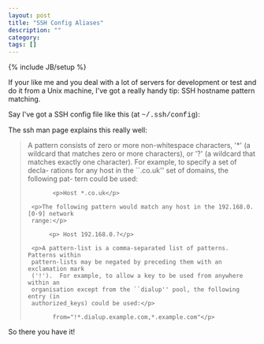 ```yaml
---
layout: post
title: "SSH Config Aliases"
description: ""
category: 
tags: []
---
```

{% include JB/setup %}

If your like me and you deal with a lot of servers for development or test and do it from a Unix machine, I've got a really handy tip: SSH hostname pattern matching.

Say I've got a SSH config file like this (at <span style="font-family: &quot;Courier New&quot;,Courier,monospace;">~/.ssh/config</span>):

<script src="https://gist.github.com/dueyfinster/5822509.js"></script>

The ssh man page explains this really well:
<blockquote>
<p> A pattern consists of zero or more non-whitespace characters, '*' (a
     wildcard that matches zero or more characters), or '?' (a wildcard that
     matches exactly one character).  For example, to specify a set of decla-
     rations for any host in the ``.co.uk'' set of domains, the following pat-
     tern could be used:</p> 

           <p>Host *.co.uk</p> 

     <p>The following pattern would match any host in the 192.168.0.[0-9] network
     range:</p> 

          <p> Host 192.168.0.?</p> 

     <p>A pattern-list is a comma-separated list of patterns.  Patterns within
     pattern-lists may be negated by preceding them with an exclamation mark
     ('!').  For example, to allow a key to be used from anywhere within an
     organisation except from the ``dialup'' pool, the following entry (in
     authorized_keys) could be used:</p> 

           from="!*.dialup.example.com,*.example.com"</p>
</blockquote>

So there you have it!
